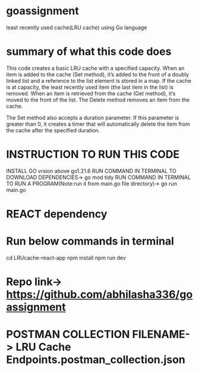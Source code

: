 # goassignment

least recently used cache(LRU cache) using Go language

# summary of what this code does

This code creates a basic LRU cache with a specified capacity. When an item is added to the cache (Set method), it’s added to the front of a doubly linked list and a reference to the list element is stored in a map. If the cache is at capacity, the least recently used item (the last item in the list) is removed. When an item is retrieved from the cache (Get method), it’s moved to the front of the list. The Delete method removes an item from the cache.

The Set method also accepts a duration parameter. If this parameter is greater than 0, it creates a timer that will automatically delete the item from the cache after the specified duration.

# INSTRUCTION TO RUN THIS CODE

INSTALL GO vrsion above go1.21.6
RUN COMMAND IN TERMINAL TO DOWNLOAD DEPENDENCIES-> go mod tidy
RUN COMMAND IN TERMINAL TO RUN A PROGRAM(Note:run it from main.go file directory)-> go run main.go

# REACT dependency

# Run below commands in terminal

cd LRUcache-react-app
npm install
npm run dev

# Repo link-> https://github.com/abhilasha336/goassignment

# POSTMAN COLLECTION FILENAME-> LRU Cache Endpoints.postman_collection.json
